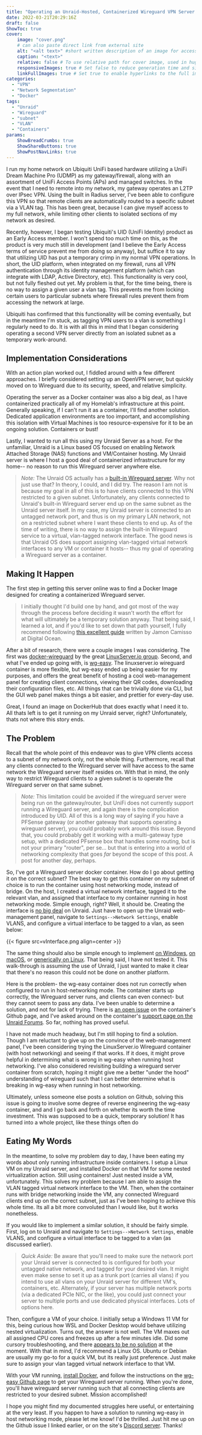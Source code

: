 ```yaml
---
title: "Operating an Unraid-Hosted, Containerized Wireguard VPN Server on a VLAN"
date: 2022-03-21T20:29:16Z
draft: false
ShowToc: true
cover:
    image: "cover.png"
    # can also paste direct link from external site
    alt: "<alt text>" #short written description of an image for accessibility, if image cannot be viewed
    caption: "<text>"
    relative: false # To use relative path for cover image, used in hugo Page-bundles
    responsiveImages: true # Set false to reduce generation time and size of the site
    linkFullImages: true # Set true to enable hyperlinks to the full image size on post pages
categories:
  - "VPN"
  - "Network Segmentation"
  - "Docker"
tags:
  - "Unraid"
  - "Wireguard"
  - "subnet"
  - "VLAN"
  - "Containers"
params:
    ShowBreadCrumbs: true
    ShowShareButtons: true
    ShowPostNavLinks: true
---
```

I run my home network on Ubiquiti UniFi based hardware utilizing a UniFi Dream Machine Pro (UDMP) as my gateway/firewall, along with an assortment of UniFi Access Points (APs) and managed switches. In the event that I need to remote into my network, my gateway operates an L2TP over IPsec VPN. Using the built in Radius server, I've been able to configure this VPN so that remote clients are automatically routed to a specific subnet via a VLAN tag. This has been great, because I can give myself access to my full network, while limiting other clients to isolated sections of my network as desired. 

Recently, however, I began testing Ubiquiti's UID (UniFi Identity) product as an Early Access member. I won't spend too much time on this, as the product is very much still in development (and I believe the Early Access terms of service prevent me from doing so anyway), but suffice it to say that utilizing UID has put a temporary crimp in my normal VPN operations. In short, the UID platform, when integrated on my firewall, runs all VPN authentication through its identity management platform (which can integrate with LDAP, Active Directory, etc). This functionality is  very cool, but not fully fleshed out yet. My problem is that, for the time being, there is no way to assign a given user a vlan tag. This prevents me from locking certain users to particular subnets where firewall rules prevent them from accessing the network at large. 

Ubiquiti has confirmed that this functionality will be coming eventually, but in the meantime I'm stuck, as tagging VPN users to a vlan is something I regularly need to do. It is with all this in mind that I began considering operating a second VPN server directly from an isolated subnet as a temporary work-around.  

## Implementation Considerations
With an action plan worked out, I fiddled around with a few different approaches. I briefly considered setting up an OpenVPN server, but quickly moved on to Wireguard due to its security, speed, and relative simplicity. 

Operating the server as a Docker container was also a big deal, as I have containerized practically all of my Homelab's infrastructure at this point. Generally speaking, if I can't run it as a container, I'll find another solution. Dedicated application environments are too important, and accomplishing this isolation with Virtual Machines is too resource-expensive for it to be an ongoing solution. Containers or bust! 

Lastly, I wanted to run all this using my Unraid Server as a host. For the unfamiliar, Unraid is a Linux based OS focused on enabling Network Attached Storage (NAS) functions and VM/Container hosting. My Unraid server is where I host a good deal of containerized infrastructure for my home-- no reason to run this Wireguard server anywhere else. 

> *Note:* The Unraid OS actually has a [built-in Wireguard server](https://unraid.net/de/blog/wireguard-on-unraid). Why not just use that? In theory, I could, and I did try. The reason I am not is because my goal in all of this is to have clients connected to this VPN restricted to a given subnet. Unfortunately, any clients connected to Unraid's built-in Wireguard server end up on the same subnet as the Unraid server itself. In my case, my Unraid server is connected to an untagged network port, and thus is on my primary LAN network, not on a restricted subnet where I want these clients to end up. As of the time of writing, there is no way to assign the built-in Wireguard service to a virtual, vlan-tagged network interface. The good news is that Unraid OS does support assigning vlan-tagged virtual network interfaces to any VM or container it hosts-- thus my goal of operating a Wireguard server as a container. 

## Making It Happen
The first step in getting this server online was to find a Docker Image designed for creating a containerized Wireguard server. 

> I initially thought I'd build one by hand, and got most of the way through the process before deciding it wasn't worth the effort for what will ultimately be a temporary solution anyway. That being said, I learned a lot, and if you'd like to set down that path yourself, I fully recommend following [this excellent guide](https://www.digitalocean.com/community/tutorials/how-to-set-up-wireguard-on-ubuntu-20-04) written by Jamon Camisso at Digital Ocean. 

After a bit of research, there were a couple images I was considering. The first was [docker-wireguard](https://github.com/linuxserver/docker-wireguard) by the great [LinuxServer.io group](https://www.linuxserver.io/). Second, and what I've ended up going with, is [wg-easy](https://github.com/WeeJeWel/wg-easy/). The linuxserver.io wireguard container is more flexible, but wg-easy ended up being easier for my purposes, and offers the great benefit of hosting a cool web-management panel for creating client connections, viewing their QR codes, downloading their configuration files, etc. All things that can be trivially done via CLI, but the GUI web panel makes things a bit easier, and prettier for every-day use. 

Great, I found an image on DockerHub that does exactly what I need it to. All thats left is to get it running on my Unraid server, right? Unfortunately, thats not where this story ends. 

## The Problem
Recall that the whole point of this endeavor was to give VPN clients access to a subnet of my network only, not the whole thing. Furthermore, recall that any clients connected to the Wireguard server will have access to the same network the Wireguard server itself resides on. With that in mind, the only way to restrict Wireguard clients to a given subnet is to operate the Wireguard server on that same subnet.

> *Note:* This limitation could be avoided if the wireguard server were being run on the gateway/router, but UniFi does not currently support running a Wireguard server, and again there is the complication introduced by UID. All of this is a long way of saying if you have a PFSense gateway (or another gateway that supports operating a wireguard server), you could probably work around this issue. Beyond that, you could probably get it working with a multi-gateway type setup, with a dedicated PFsense box that handles some routing, but is not your primary "router", per se... but that is entering into a world of networking complexity that goes *far* beyond the scope of this post. A post for another day, perhaps. 

So, I've got a Wireguard server docker container. How do I go about getting it on the correct subnet? The best way to get this container on my subnet of choice is to run the container using host networking mode, instead of bridge. On the host, I created a virtual network interface, tagged it to the relevant vlan, and assigned that interface to my container running in host networking mode. Simple enough, right? Well, it should be. Creating the interface is [no big deal](https://forums.unraid.net/topic/62107-network-isolation-in-unraid-64/) on Unraid. Just have to open up the Unraid web-management panel, navigate to ``Settings-->Network Settings``, enable VLANS, and configure a virtual interface to be tagged to a vlan, as seen below: 

{{< figure src=vInterface.png align=center >}}

The same thing should also be simple enough to implement [on Windows](http://woshub.com/configure-multiple-vlan-on-windows/), [on macOS](https://support.apple.com/en-vn/guide/mac-help/mh15134/mac), or [generically on Linux](https://sleeplessbeastie.eu/2019/12/20/how-to-create-vlan-interface-using-the-ip-utility/). That being said, I have not tested it. This walk-through is assuming the use of Unraid, I just wanted to make it clear that there's no reason this could not be done on another platform. 

Here is the problem- the wg-easy container does not run correctly when configured to run in host-networking mode. The container starts up correctly, the Wireguard server runs, and clients can even connect- but they cannot seem to pass any data. I've been unable to determine a solution, and not for lack of trying. There is [an open issue](https://github.com/WeeJeWel/wg-easy/issues/218) on the container's Github page, and I've asked around on the container's [support page on the Unraid Forums](https://forums.unraid.net/topic/117195-support-smartphonelover-wireguard-easy/#comment-1070763). So far, nothing has proved useful. 

I have not made much headway, but I'm still hoping to find a solution. Though I am reluctant to give up on the convince of the web-management panel, I've been considering trying the LinuxServer.io Wireguard container (with host networking) and seeing if that works. If it does, it might prove helpful in determining what is wrong in wg-easy when running host networking. I've also considered revisiting building a wireguard server container from scratch, hoping it might give me a better "under the hood" understanding of wireguard such that I can better determine what is breaking in wg-easy when running in host networking. 

Ultimately, unless someone else posts a solution on Github, solving this issue is going to involve some degree of reverse engineering the wg-easy container, and and I go back and forth on whether its worth the time investment. This was supposed to be a quick, temporary solution! It has turned into a whole project, like these things often do

## Eating My Words
In the meantime, to solve my problem day to day, I have been eating my words about only running infrastructure inside containers. I setup a Linux VM on my Unraid server, and installed Docker on that VM for some nested virtualization action. Still using containers! Just nested inside a VM, unfortunately. This solves my problem because I am able to assign the VLAN tagged virtual network interface to the VM. Then, when the container runs with bridge networking inside the VM, any connected Wireguard clients end up on the correct subnet, just as I've been hoping to achieve this whole time. Its all a bit more convoluted than I would like, but it works nonetheless. 

If you would like to implement a similar solution, it should be fairly simple. First, log on to Unraid and navigate to ``Settings-->Network Settings``, enable VLANS, and configure a virtual interface to be tagged to a vlan (as discussed earlier). 

> *Quick Aside:* Be aware that you'll need to make sure the network port your Unraid server is connected to is configured for both your untagged native network, and tagged for your desired vlan. It might even make sense to set it up as a trunk port (carries all vlans) if you intend to use all vlans on your Unraid server for different VM's, containers, etc. Alternately, if your server has multiple network ports (via a dedicated PCIe NIC, or the like), you could just connect your server to multiple ports and use dedicated physical interfaces. Lots of options here. 

Then, configure a VM of your choice. I initially setup a Windows 11 VM for this, being curious how WSL and Docker Desktop would behave utilizing nested virtualization. Turns out, the answer is not well. The VM maxes out all assigned CPU cores and freezes up after a few minutes idle. Did some cursory troubleshooting, and there [appears to be no  solution](https://forums.unraid.net/bug-reports/prereleases/windows-11-vm-freezes-after-several-minutes-idle-6100-rc2-r1667/) at the moment. With that in mind, I'd recommend a Linux OS. Ubuntu or Debian are usually my go-to for a quick VM, but its really just preference. Just make sure to assign your vlan tagged virtual network interface to that VM. 

With your VM running, [install Docker](https://docs.docker.com/engine/install/), and follow the instructions on the [wg-easy Github page](https://github.com/WeeJeWel/wg-easy/) to get your Wireguard server running. When you're done, you'll have wireguard server running such that all connecting clients are restricted to your desired subnet. Mission accomplished! 

I hope you might find my documented struggles here useful, or entertaining at the very least. If you happen to have a solution to running wg-easy in host networking mode, please let me know! I'd be thrilled. Just hit me up on the Github issue I linked earlier, or on the site's [Discord server](https://discord.gg/RvGUzxAyST). Thanks!